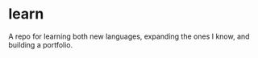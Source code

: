 learn
=====

A repo for learning both new languages, expanding the ones I know, and building a portfolio.